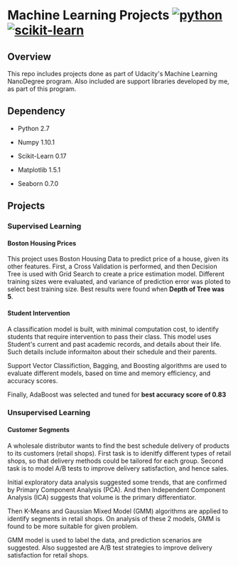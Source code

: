 # Machine Learning Projects   [![python](https://camo.githubusercontent.com/352488c0cbba0e8f6da11ae0761444dd0c93489c/68747470733a2f2f696d672e736869656c64732e696f2f62616467652f707974686f6e2d322e372d626c75652e737667)](https://www.python.org/download/releases/2.7/) [![scikit-learn](https://camo.githubusercontent.com/9f0ed32d05350afa18a801573e4da7f4a240e181/68747470733a2f2f62616467652e667572792e696f2f70792f7363696b69742d6c6561726e2e737667)](https://badge.fury.io/py/scikit-learn)

Overview
--------

This repo includes projects done as part of Udacity's Machine Learning
NanoDegree program. Also included are support libraries developed by me, as part
of this program.

Dependency
----------

-   Python 2.7

-   Numpy 1.10.1

-   Scikit-Learn 0.17

-   Matplotlib 1.5.1

-   Seaborn 0.7.0

Projects
--------

### Supervised Learning


#### Boston Housing Prices
This project uses Boston Housing Data to predict price of a house, given its other features. First, a Cross Validation is performed, and then Decision Tree is used with Grid Search to create a price estimation model. Different training sizes were evaluated, and variance of prediction error was ploted to select best training size. Best results were found when **Depth of Tree was 5**.

#### Student Intervention

A classification model is built, with minimal computation cost, to identify students that require intervention to pass their class. This model uses Student's current and past academic records, and details about their life. Such details include informaiton about their schedule and their parents.

Support Vector Classifiction, Bagging, and Boosting algorithms are used to evaluate different models, based on time and memory efficiency, and accuracy scores.

Finally, AdaBoost was selected and tuned for **best accuracy score of 0.83**

### Unsupervised Learning
#### Customer Segments
A wholesale distributor wants to find the best schedule delivery of products to
its customers (retail shops). First task is to idenitfy different types of
retail shops, so that delivery methods could be tailored for each group. Second
task is to model A/B tests to improve delivery satisfaction, and hence sales. 

Initial exploratory data analysis suggested some trends, that are confirmed by
Primary Component Analysis (PCA). And then Independent Component Analysis (ICA)
suggests that volume is the primary differentiator.

Then K-Means and Gaussian Mixed Model (GMM) algorithms are applied to identify
segments in retail shops. On analysis of these 2 models, GMM is found to be more
suitable for given problem.

GMM model is used to label the data, and prediction scenarios are suggested.
Also suggested are A/B test strategies to improve delivery satisfaction for
retail shops.
